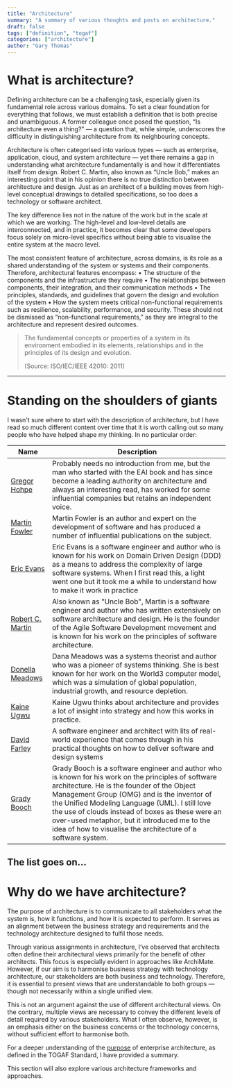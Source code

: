 ```yaml
---
title: "Architecture"
summary: "A summary of various thoughts and posts on architecture."
draft: false
tags: ["definition", "togaf"]
categories: ["architecture"]
author: "Gary Thomas"
---
```


# What is architecture?

Defining architecture can be a challenging task, especially given its fundamental role across various domains. To set a clear foundation for everything that follows, we must establish a definition that is both precise and unambiguous. A former colleague once posed the question, “Is architecture even a thing?” — a question that, while simple, underscores the difficulty in distinguishing architecture from its neighbouring concepts.

Architecture is often categorised into various types — such as enterprise, application, cloud, and system architecture — yet there remains a gap in understanding what architecture fundamentally is and how it differentiates itself from design. Robert C. Martin, also known as “Uncle Bob,” makes an interesting point that in his opinion there is no true distinction between architecture and design. Just as an architect of a building moves from high-level conceptual drawings to detailed specifications, so too does a technology or software architect.

The key difference lies not in the nature of the work but in the scale at which we are working. The high-level and low-level details are interconnected, and in practice, it becomes clear that some developers focus solely on micro-level specifics without being able to visualise the entire system at the macro level.

The most consistent feature of architecture, across domains, is its role as a shared understanding of the system or systems and their components. Therefore, architectural features encompass:
	•	The structure of the components and the infrastructure they require
	•	The relationships between components, their integration, and their communication methods
	•	The principles, standards, and guidelines that govern the design and evolution of the system
	•	How the system meets critical non-functional requirements such as resilience, scalability, performance, and security. These should not be dismissed as “non-functional requirements,” as they are integral to the architecture and represent desired outcomes.

> The fundamental concepts or properties of a system in its environment embodied in its elements, relationships and in the principles of its design and evolution.
> 
> (Source: ISO/IEC/IEEE 42010: 2011)

---

# Standing on the shoulders of giants
I wasn't sure where to start with the description of architecture, but I have read so much different content over time that it is worth calling out so many people who have helped shape my thinking. In no particular order:

| Name | Description |
| --- | --- |
| [Gregor Hohpe](https://architectelevator.com/)| Probably needs no introduction from me, but the man who started with the EAI book and has since become a leading authority on architecture and always an interesting read, has worked for some influential companies but retains an independent voice. |
| [Martin Fowler](https://martinfowler.com/) | Martin Fowler is an author and expert on the development of software and has produced a number of influential publications on the subject. |
| [Eric Evans](https://www.domainlanguage.com/ddd/) | Eric Evans is a software engineer and author who is known for his work on Domain Driven Design (DDD) as a means to address the complexity of large software systems. When I first read this, a light went one but it took me a while to understand how to make it work in practice |
| [Robert C. Martin](http://blog.cleancoder.com/) | Also known as "Uncle Bob", Martin is a software engineer and author who has written extensively on software architecture and design. He is the founder of the Agile Software Development movement and is known for his work on the principles of software architecture. |
| [Donella Meadows](https://en.wikipedia.org/wiki/Dana_Meadows) | Dana Meadows was a systems theorist and author who was a pioneer of systems thinking. She is best known for her work on the World3 computer model, which was a simulation of global population, industrial growth, and resource depletion. |
| [Kaine Ugwu](https://www.kaine.pro/my-story) | Kaine Ugwu thinks about architecture and provides a lot of insight into strategy and how this works in practice. |
| [David Farley](https://www.davefarley.net/) | A software engineer and architect with lits of real-world experience that comes through in his practical thoughts on how to deliver software and design systems |
| [Grady Booch](https://en.wikipedia.org/wiki/Grady_Booch) | Grady Booch is a software engineer and author who is known for his work on the principles of software architecture. He is the founder of the Object Management Group (OMG) and is the inventor of the Unified Modeling Language (UML). I still love the use of clouds instead of boxes as these were an over-used metaphor, but it introduced me to the idea of how to visualise the architecture of a software system. |

The list goes on...
---

# Why do we have architecture?
The purpose of architecture is to communicate to all stakeholders what the system is, how it functions, and how it is expected to perform. It serves as an alignment between the business strategy and requirements and the technology architecture designed to fulfil those needs.

Through various assignments in architecture, I’ve observed that architects often define their architectural views primarily for the benefit of other architects. This focus is especially evident in approaches like ArchiMate. However, if our aim is to harmonise business strategy with technology architecture, our stakeholders are both business and technology. Therefore, it is essential to present views that are understandable to both groups — though not necessarily within a single unified view.

This is not an argument against the use of different architectural views. On the contrary, multiple views are necessary to convey the different levels of detail required by various stakeholders. What I often observe, however, is an emphasis either on the business concerns or the technology concerns, without sufficient effort to harmonise both.

For a deeper understanding of the [purpose](/architecture/togaf/purpose) of enterprise architecture, as defined in the TOGAF Standard, I have provided a summary.

This section will also explore various architecture frameworks and approaches.